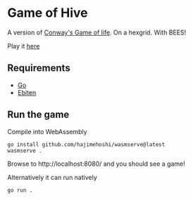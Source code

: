 # Game of Hive

A version of [Conway's Game of life](https://en.wikipedia.org/wiki/Conway's_Game_of_Life). On a hexgrid. With BEES!

Play it [here](https://pieti.github.io/gameofhive/)

## Requirements

* [Go](https://go.dev/)
* [Ebiten](https://ebitengine.org/en/documents/install.html)


## Run the game

Compile into WebAssembly

```
go install github.com/hajimehoshi/wasmserve@latest
wasmserve .
```

Browse to http://localhost:8080/ and you should see a game!


Alternatively it can run natively
```
go run .
```
